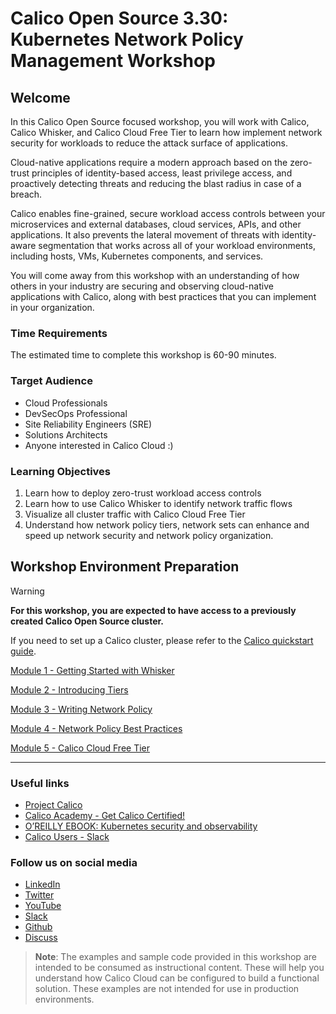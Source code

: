 # Calico Open Source 3.30: Kubernetes Network Policy Management Workshop

## Welcome

In this Calico Open Source focused workshop, you will work with Calico, Calico Whisker, and Calico Cloud Free Tier to learn how implement network security for workloads to reduce the attack surface of applications.  

Cloud-native applications require a modern approach based on the zero-trust principles of identity-based access, least privilege access, and proactively detecting threats and reducing the blast radius in case of a breach.

Calico enables fine-grained, secure workload access controls between your microservices and external databases, cloud services, APIs, and other applications. It also prevents the lateral movement of threats with identity-aware segmentation that works across all of your workload environments, including hosts, VMs, Kubernetes components, and services.

You will come away from this workshop with an understanding of how others in your industry are securing and observing cloud-native applications with Calico, along with best practices that you can implement in your organization.

### Time Requirements

The estimated time to complete this workshop is 60-90 minutes.

### Target Audience

- Cloud Professionals
- DevSecOps Professional
- Site Reliability Engineers (SRE)
- Solutions Architects
- Anyone interested in Calico Cloud :)

### Learning Objectives

1. Learn how to deploy zero-trust workload access controls
2. Learn how to use Calico Whisker to identify network traffic flows
3. Visualize all cluster traffic with Calico Cloud Free Tier
4. Understand how network policy tiers, network sets can enhance and speed up network security and network policy organization.

## Workshop Environment Preparation

> [!WARNING]
> **For this workshop, you are expected to have access to a previously created Calico Open Source cluster.**

If you need to set up a Calico cluster, please refer to the [Calico quickstart guide](https://docs.tigera.io/calico/latest/getting-started/kubernetes/quickstart).

[Module 1 - Getting Started with Whisker](modules/module-1-getting-started-with-whisker.md) 

[Module 2 - Introducing Tiers](modules/module-2-introducingtiers.md) 

[Module 3 - Writing Network Policy](modules/module-3-writing-network-policy.md)  

[Module 4 - Network Policy Best Practices](modules/module-4-network-policy-best-practices.md) 

[Module 5 - Calico Cloud Free Tier](modules/module-5-calico-cloud-free-tier.md) 

---

### Useful links

- [Project Calico](https://www.tigera.io/project-calico/)
- [Calico Academy - Get Calico Certified!](https://academy.tigera.io/)
- [O’REILLY EBOOK: Kubernetes security and observability](https://www.tigera.io/lp/kubernetes-security-and-observability-ebook)
- [Calico Users - Slack](https://slack.projectcalico.org/)

### Follow us on social media

- [LinkedIn](https://www.linkedin.com/company/tigera/)
- [Twitter](https://twitter.com/tigeraio)
- [YouTube](https://www.youtube.com/channel/UC8uN3yhpeBeerGNwDiQbcgw/)
- [Slack](https://calicousers.slack.com/)
- [Github](https://github.com/tigera-solutions/)
- [Discuss](https://discuss.projectcalico.tigera.io/)

> **Note**: The examples and sample code provided in this workshop are intended to be consumed as instructional content. These will help you understand how Calico Cloud can be configured to build a functional solution. These examples are not intended for use in production environments.